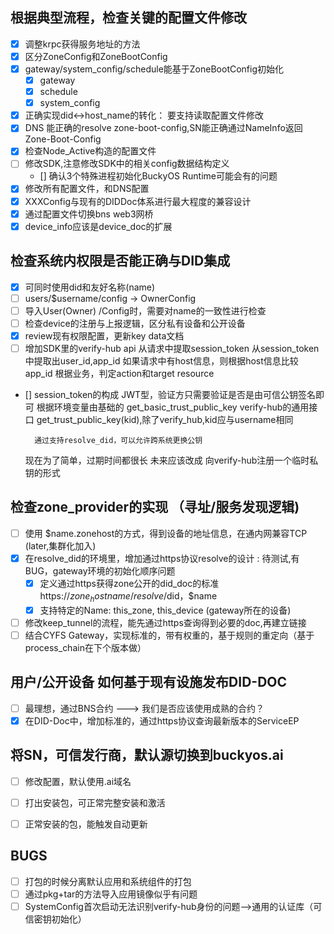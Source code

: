 
## 根据典型流程，检查关键的配置文件修改 

- [x] 调整krpc获得服务地址的方法
- [x] 区分ZoneConfig和ZoneBootConfig
- [x] gateway/system_config/schedule能基于ZoneBootConfig初始化
  - [x] gateway
  - [x] schedule
  - [x] system_config
- [x] 正确实现did<->host_name的转化： 要支持读取配置文件修改
- [x] DNS 能正确的resolve zone-boot-config,SN能正确通过NameInfo返回Zone-Boot-Config
- [x] 检查Node_Active构造的配置文件
- [ ] 修改SDK,注意修改SDK中的相关config数据结构定义
  - [] 确认3个特殊进程初始化BuckyOS Runtime可能会有的问题
- [x] 修改所有配置文件，和DNS配置
- [x] XXXConfig与现有的DIDDoc体系进行最大程度的兼容设计
- [x] 通过配置文件切换bns web3网桥
- [x] device_info应该是device_doc的扩展

## 检查系统内权限是否能正确与DID集成
- [x] 可同时使用did和友好名称(name)
- [ ] users/$username/config -> OwnerConfig
- [ ] 导入User(Owner) /Config时，需要对name的一致性进行检查
- [ ] 检查device的注册与上报逻辑，区分私有设备和公开设备
- [x] review现有权限配置，更新key data文档
- [ ] 增加SDK里的verify-hub api
    从请求中提取session_token
    从session_token中提取出user_id,app_id
    如果请求中有host信息，则根据host信息比较app_id
    根据业务，判定action和target resource

- [] session_token的构成
    JWT型，验证方只需要验证是否是由可信公钥签名即可
        根据环境变量由基础的 get_basic_trust_public_key 
        verify-hub的通用接口 get_trust_public_key(kid),除了verify_hub,kid应与username相同
    
        通过支持resolve_did，可以允许跨系统更换公钥
    现在为了简单，过期时间都很长
    未来应该改成 向verify-hub注册一个临时私钥的形式


## 检查zone_provider的实现 （寻址/服务发现逻辑)
- [ ] 使用 $name.zonehost的方式，得到设备的地址信息，在通内网兼容TCP (later,集群化加入)
- [x] 在resolve_did的环境里，增加通过https协议resolve的设计  : 待测试,有BUG，gateway环境的初始化顺序问题
  - [x] 定义通过https获得zone公开的did_doc的标准 https://$zone_hostname/resolve/$did，$name
  - [x] 支持特定的Name: this_zone, this_device (gateway所在的设备)
- [ ] 修改keep_tunnel的流程，能先通过https查询得到必要的doc,再建立链接
- [ ] 结合CYFS Gateway，实现标准的，带有权重的，基于规则的重定向（基于process_chain在下个版本做）

## 用户/公开设备 如何基于现有设施发布DID-DOC

- [ ] 最理想，通过BNS合约 ---> 我们是否应该使用成熟的合约？
- [x] 在DID-Doc中，增加标准的，通过https协议查询最新版本的ServiceEP

## 将SN，可信发行商，默认源切换到buckyos.ai

- [ ] 修改配置，默认使用.ai域名
- [ ] 打出安装包，可正常完整安装和激活
- [ ] 正常安装的包，能触发自动更新


## BUGS

- [ ] 打包的时候分离默认应用和系统组件的打包
- [ ] 通过pkg+tar的方法导入应用镜像似乎有问题
- [ ] SystemConfig首次启动无法识别verify-hub身份的问题-->通用的认证库（可信密钥初始化）